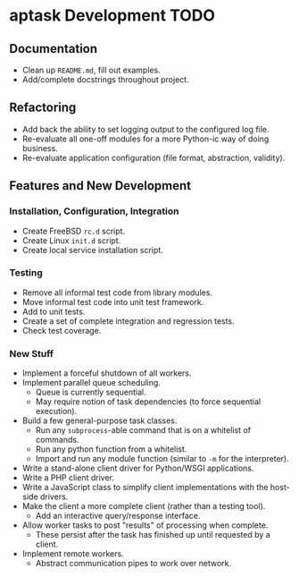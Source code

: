 aptask Development TODO
=======================

Documentation
-------------

- Clean up `README.md`, fill out examples.
- Add/complete docstrings throughout project.

Refactoring
-----------

- Add back the ability to set logging output to the configured log file.
- Re-evaluate all one-off modules for a more Python-ic way of doing business.
- Re-evaluate application configuration (file format, abstraction, validity).

Features and New Development
----------------------------

### Installation, Configuration, Integration

- Create FreeBSD `rc.d` script.
- Create Linux `init.d` script.
- Create local service installation script.

### Testing

- Remove all informal test code from library modules.
- Move informal test code into unit test framework.
- Add to unit tests.
- Create a set of complete integration and regression tests.
- Check test coverage.

### New Stuff

- Implement a forceful shutdown of all workers.
- Implement parallel queue scheduling.
  - Queue is currently sequential.
  - May require notion of task dependencies (to force sequential execution).
- Build a few general-purpose task classes.
  - Run any `subprocess`-able command that is on a whitelist of commands.
  - Run any python function from a whitelist.
  - Import and run any module function (similar to `-m` for the interpreter).
- Write a stand-alone client driver for Python/WSGI applications.
- Write a PHP client driver.
- Write a JavaScript class to simplify client implementations with the
  host-side drivers.
- Make the client a more complete client (rather than a testing tool).
  - Add an interactive query/response interface.
- Allow worker tasks to post "results" of processing when complete.
  - These persist after the task has finished up until requested by a client.
- Implement remote workers.
  - Abstract communication pipes to work over network.


